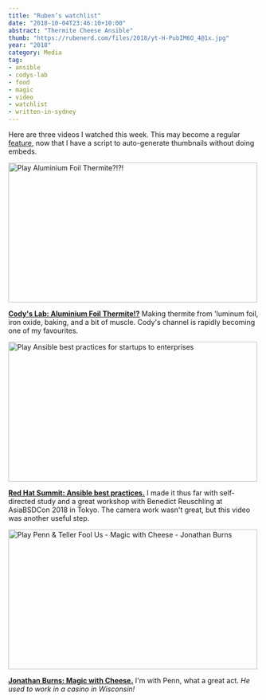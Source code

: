 ```yaml
---
title: "Ruben’s watchlist"
date: "2018-10-04T23:46:10+10:00"
abstract: "Thermite Cheese Ansible"
thumb: "https://rubenerd.com/files/2018/yt-H-PubIM6O_4@1x.jpg"
year: "2018"
category: Media
tag:
- ansible
- codys-lab
- food
- magic
- video
- watchlist
- written-in-sydney
---
```

Here are three videos I watched this week. This may become a regular [feature](https://rubenerd.com/tag/watchlist/), now that I have a script to auto-generate thumbnails without doing embeds.

<p><a href="https://www.youtube.com/watch?v=H-PubIM6O_4" title="Play Aluminium Foil Thermite?!?!"><img src="https://rubenerd.com/files/2018/yt-H-PubIM6O_4@1x.jpg" srcset="https://rubenerd.com/files/2018/yt-H-PubIM6O_4@1x.jpg 1x, https://rubenerd.com/files/2018/yt-H-PubIM6O_4@2x.jpg 2x" alt="Play Aluminium Foil Thermite?!?!" style="width:500px;height:281px;" /></a>

**[Cody's Lab: Aluminium Foil Thermite!?](https://www.youtube.com/watch?v=H-PubIM6O_4)** Making thermite from 'luminum foil, iron oxide, baking, and a bit of muscle. Cody's channel is rapidly becoming one of my favourites.

<p><a href="https://www.youtube.com/watch?v=5BhAJ4mEfZ8" title="Play Ansible best practices for startups to enterprises"><img src="https://rubenerd.com/files/2018/yt-5BhAJ4mEfZ8@1x.jpg" srcset="https://rubenerd.com/files/2018/yt-5BhAJ4mEfZ8@1x.jpg 1x, https://rubenerd.com/files/2018/yt-5BhAJ4mEfZ8@2x.jpg 2x" alt="Play Ansible best practices for startups to enterprises" style="width:500px;height:281px;" /></a>

**[Red Hat Summit: Ansible best practices.](https://www.youtube.com/watch?v=5BhAJ4mEfZ8)** I made it thus far with self-directed study and a great workshop with Benedict Reuschling at AsiaBSDCon 2018 in Tokyo. The camera work wasn't great, but this video was another useful step.

<p><a href="https://www.youtube.com/watch?v=QkX0p-LqcAg" title="Play Penn & Teller Fool Us - Magic with Cheese - Jonathan Burns"><img src="https://rubenerd.com/files/2018/yt-QkX0p-LqcAg@1x.jpg" srcset="https://rubenerd.com/files/2018/yt-QkX0p-LqcAg@1x.jpg 1x, https://rubenerd.com/files/2018/yt-QkX0p-LqcAg@2x.jpg 2x" alt="Play Penn & Teller Fool Us - Magic with Cheese - Jonathan Burns" style="width:500px;height:281px;" /></a>

**[Jonathan Burns: Magic with Cheese.](https://www.youtube.com/watch?v=QkX0p-LqcAg)** I'm with Penn, what a great act. *He used to work in a casino in Wisconsin!*


